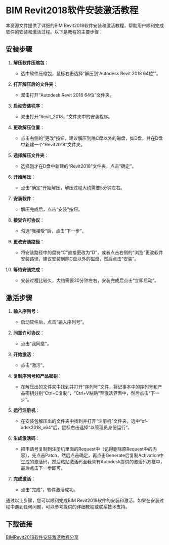 # BIM Revit2018软件安装激活教程

本资源文件提供了详细的BIM Revit2018软件安装和激活教程，帮助用户顺利完成软件的安装和激活过程。以下是教程的主要步骤：

## 安装步骤

1. **解压软件压缩包**：
   - 选中软件压缩包，鼠标右击选择“解压到‘Autodesk Revit 2018 64位’”。

2. **打开解压后的文件夹**：
   - 双击打开“Autodesk Revit 2018 64位”文件夹。

3. **启动安装程序**：
   - 双击打开“Revit_2018…”文件夹中的安装程序。

4. **更改解压位置**：
   - 点击右侧的“更改”按钮，建议解压到除C盘以外的磁盘，如D盘，并在D盘中新建一个“Revit2018”文件夹。

5. **选择解压文件夹**：
   - 选择刚才在D盘中新建的“Revit2018”文件夹，点击“确定”。

6. **开始解压**：
   - 点击“确定”开始解压，解压过程大约需要5分钟左右。

7. **安装软件**：
   - 解压完成后，点击“安装”按钮。

8. **接受许可协议**：
   - 勾选“我接受”后，点击“下一步”。

9. **更改安装路径**：
   - 将安装路径中的盘符“C”直接更改为“D”，或者点击右侧的“浏览”更改软件安装路径，建议安装到除C盘以外的磁盘，然后点击“安装”。

10. **等待安装完成**：
    - 安装过程比较久，大约需要30分钟左右，安装完成后点击“立即启动”。

## 激活步骤

1. **输入序列号**：
   - 启动软件后，点击“输入序列号”。

2. **同意许可协议**：
   - 点击“我同意”。

3. **开始激活**：
   - 点击“激活”。

4. **复制序列号和产品密钥**：
   - 在解压出的文件夹中找到并打开“序列号”文件，将记事本中的序列号和产品密钥分别“Ctrl+C复制”，“Ctrl+V粘贴”至激活界面中，然后点击“下一步”。

5. **运行注册机**：
   - 在安装包解压出的文件夹中找到并打开“注册机”文件夹，选中“xf-adsk2018_x64”后，鼠标右击选择“以管理员身份运行”。

6. **生成激活码**：
   - 把申请号复制到注册机里面的Request中（记得删除原Request中的内容），先点击Patch，然后点击确定，再点击Generate后复制Activation中生成的激活码，然后粘贴激活码至我具有Autodesk提供的激活码方框中，最后点击下一步即可。

7. **完成激活**：
   - 点击“完成”，软件激活成功。

通过以上步骤，您可以顺利完成BIM Revit2018软件的安装和激活。如果在安装过程中遇到任何问题，可以参考提供的详细教程或联系技术支持。

## 下载链接

[BIMRevit2018软件安装激活教程分享](https://pan.quark.cn/s/244ac98a1244)